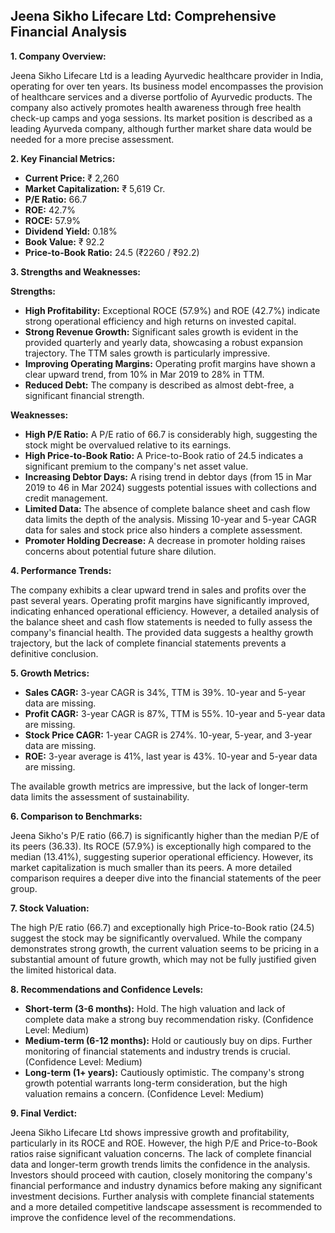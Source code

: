 ## Jeena Sikho Lifecare Ltd: Comprehensive Financial Analysis

**1. Company Overview:**

Jeena Sikho Lifecare Ltd is a leading Ayurvedic healthcare provider in India, operating for over ten years.  Its business model encompasses the provision of healthcare services and a diverse portfolio of Ayurvedic products.  The company also actively promotes health awareness through free health check-up camps and yoga sessions.  Its market position is described as a leading Ayurveda company, although further market share data would be needed for a more precise assessment.

**2. Key Financial Metrics:**

* **Current Price:** ₹ 2,260
* **Market Capitalization:** ₹ 5,619 Cr.
* **P/E Ratio:** 66.7
* **ROE:** 42.7%
* **ROCE:** 57.9%
* **Dividend Yield:** 0.18%
* **Book Value:** ₹ 92.2
* **Price-to-Book Ratio:** 24.5 (₹2260 / ₹92.2)


**3. Strengths and Weaknesses:**

**Strengths:**

* **High Profitability:**  Exceptional ROCE (57.9%) and ROE (42.7%) indicate strong operational efficiency and high returns on invested capital.
* **Strong Revenue Growth:**  Significant sales growth is evident in the provided quarterly and yearly data, showcasing a robust expansion trajectory.  The TTM sales growth is particularly impressive.
* **Improving Operating Margins:** Operating profit margins have shown a clear upward trend, from 10% in Mar 2019 to 28% in TTM.
* **Reduced Debt:** The company is described as almost debt-free, a significant financial strength.


**Weaknesses:**

* **High P/E Ratio:** A P/E ratio of 66.7 is considerably high, suggesting the stock might be overvalued relative to its earnings.
* **High Price-to-Book Ratio:**  A Price-to-Book ratio of 24.5 indicates a significant premium to the company's net asset value.
* **Increasing Debtor Days:**  A rising trend in debtor days (from 15 in Mar 2019 to 46 in Mar 2024) suggests potential issues with collections and credit management.
* **Limited Data:** The absence of complete balance sheet and cash flow data limits the depth of the analysis.  Missing 10-year and 5-year CAGR data for sales and stock price also hinders a complete assessment.
* **Promoter Holding Decrease:** A decrease in promoter holding raises concerns about potential future share dilution.


**4. Performance Trends:**

The company exhibits a clear upward trend in sales and profits over the past several years.  Operating profit margins have significantly improved, indicating enhanced operational efficiency.  However, a detailed analysis of the balance sheet and cash flow statements is needed to fully assess the company's financial health. The provided data suggests a healthy growth trajectory, but the lack of complete financial statements prevents a definitive conclusion.

**5. Growth Metrics:**

* **Sales CAGR:**  3-year CAGR is 34%, TTM is 39%.  10-year and 5-year data are missing.
* **Profit CAGR:** 3-year CAGR is 87%, TTM is 55%. 10-year and 5-year data are missing.
* **Stock Price CAGR:** 1-year CAGR is 274%.  10-year, 5-year, and 3-year data are missing.
* **ROE:** 3-year average is 41%, last year is 43%. 10-year and 5-year data are missing.

The available growth metrics are impressive, but the lack of longer-term data limits the assessment of sustainability.

**6. Comparison to Benchmarks:**

Jeena Sikho's P/E ratio (66.7) is significantly higher than the median P/E of its peers (36.33).  Its ROCE (57.9%) is exceptionally high compared to the median (13.41%), suggesting superior operational efficiency. However, its market capitalization is much smaller than its peers.  A more detailed comparison requires a deeper dive into the financial statements of the peer group.

**7. Stock Valuation:**

The high P/E ratio (66.7) and exceptionally high Price-to-Book ratio (24.5) suggest the stock may be significantly overvalued.  While the company demonstrates strong growth, the current valuation seems to be pricing in a substantial amount of future growth, which may not be fully justified given the limited historical data.

**8. Recommendations and Confidence Levels:**

* **Short-term (3-6 months):** Hold.  The high valuation and lack of complete data make a strong buy recommendation risky.  (Confidence Level: Medium)
* **Medium-term (6-12 months):** Hold or cautiously buy on dips.  Further monitoring of financial statements and industry trends is crucial. (Confidence Level: Medium)
* **Long-term (1+ years):**  Cautiously optimistic.  The company's strong growth potential warrants long-term consideration, but the high valuation remains a concern.  (Confidence Level: Medium)


**9. Final Verdict:**

Jeena Sikho Lifecare Ltd shows impressive growth and profitability, particularly in its ROCE and ROE. However, the high P/E and Price-to-Book ratios raise significant valuation concerns.  The lack of complete financial data and longer-term growth trends limits the confidence in the analysis.  Investors should proceed with caution, closely monitoring the company's financial performance and industry dynamics before making any significant investment decisions.  Further analysis with complete financial statements and a more detailed competitive landscape assessment is recommended to improve the confidence level of the recommendations.
